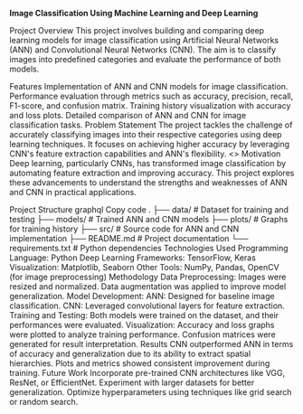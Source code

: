 
**Image Classification Using Machine Learning and Deep Learning**

Project Overview
This project involves building and comparing deep learning models for image classification using Artificial Neural Networks (ANN) and Convolutional Neural Networks (CNN). The aim is to classify images into predefined categories and evaluate the performance of both models.

Features
Implementation of ANN and CNN models for image classification.
Performance evaluation through metrics such as accuracy, precision, recall, F1-score, and confusion matrix.
Training history visualization with accuracy and loss plots.
Detailed comparison of ANN and CNN for image classification tasks.
Problem Statement
The project tackles the challenge of accurately classifying images into their respective categories using deep learning techniques. It focuses on achieving higher accuracy by leveraging CNN's feature extraction capabilities and ANN's flexibility.
<>
Motivation
Deep learning, particularly CNNs, has transformed image classification by automating feature extraction and improving accuracy. This project explores these advancements to understand the strengths and weaknesses of ANN and CNN in practical applications.

Project Structure
graphql
Copy code
.
├── data/                # Dataset for training and testing
├── models/              # Trained ANN and CNN models
├── plots/               # Graphs for training history
├── src/                 # Source code for ANN and CNN implementation
├── README.md            # Project documentation
└── requirements.txt     # Python dependencies
Technologies Used
Programming Language: Python
Deep Learning Frameworks: TensorFlow, Keras
Visualization: Matplotlib, Seaborn
Other Tools: NumPy, Pandas, OpenCV (for image preprocessing)
Methodology
Data Preprocessing:
Images were resized and normalized.
Data augmentation was applied to improve model generalization.
Model Development:
ANN: Designed for baseline image classification.
CNN: Leveraged convolutional layers for feature extraction.
Training and Testing:
Both models were trained on the dataset, and their performances were evaluated.
Visualization:
Accuracy and loss graphs were plotted to analyze training performance.
Confusion matrices were generated for result interpretation.
Results
CNN outperformed ANN in terms of accuracy and generalization due to its ability to extract spatial hierarchies.
Plots and metrics showed consistent improvement during training.
Future Work
Incorporate pre-trained CNN architectures like VGG, ResNet, or EfficientNet.
Experiment with larger datasets for better generalization.
Optimize hyperparameters using techniques like grid search or random search.
